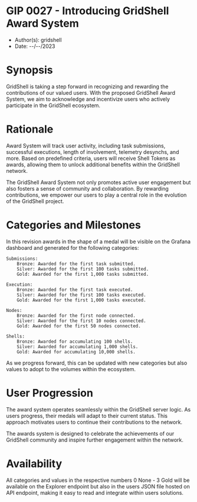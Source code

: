 # GIP 0027 - Introducing GridShell Award System

- Author(s): gridshell
- Date: --/--/2023

# Synopsis
GridShell is taking a step forward in recognizing and rewarding the contributions of our valued users. With the proposed GridShell Award System, we aim to acknowledge and incentivize users who actively participate in the GridShell ecosystem.

# Rationale
Award System will track user activity, including task submissions, successful executions, length of involvement, telemetry desynchs, and more. 
Based on predefined criteria, users will receive Shell Tokens as awards, allowing them to unlock additional benefits within the GridShell network.

The GridShell Award System not only promotes active user engagement but also fosters a sense of community and collaboration. By rewarding contributions,
we empower our users to play a central role in the evolution of the GridShell project.

# Categories and Milestones

In this revision awards in the shape of a medal will be visible on the Grafana dashboard and generated for the following categories:

    Submissions:
        Bronze: Awarded for the first task submitted.
        Silver: Awarded for the first 100 tasks submitted.
        Gold: Awarded for the first 1,000 tasks submitted.

    Execution:
        Bronze: Awarded for the first task executed.
        Silver: Awarded for the first 100 tasks executed.
        Gold: Awarded for the first 1,000 tasks executed.

    Nodes:
        Bronze: Awarded for the first node connected.
        Silver: Awarded for the first 10 nodes connected.
        Gold: Awarded for the first 50 nodes connected. 

    Shells:
        Bronze: Awarded for accumulating 100 shells.
        Silver: Awarded for accumulating 1,000 shells.
        Gold: Awarded for accumulating 10,000 shells. 

As we progress forward, this can be updated with new categories but also values to adopt to the volumes within the ecosystem.

# User Progression

The award system operates seamlessly within the GridShell server logic. As users progress, their medals will adapt to their current status. This approach motivates users to continue their contributions to the network.

The awards system is designed to celebrate the achievements of our GridShell community and inspire further engagement within the network. 

# Availability

All categories and values in the respective numbers 0 None - 3 Gold will be available on the Explorer endpoint but also in the users JSON file hosted on API endpoint,
making it easy to read and integrate within users solutions.
